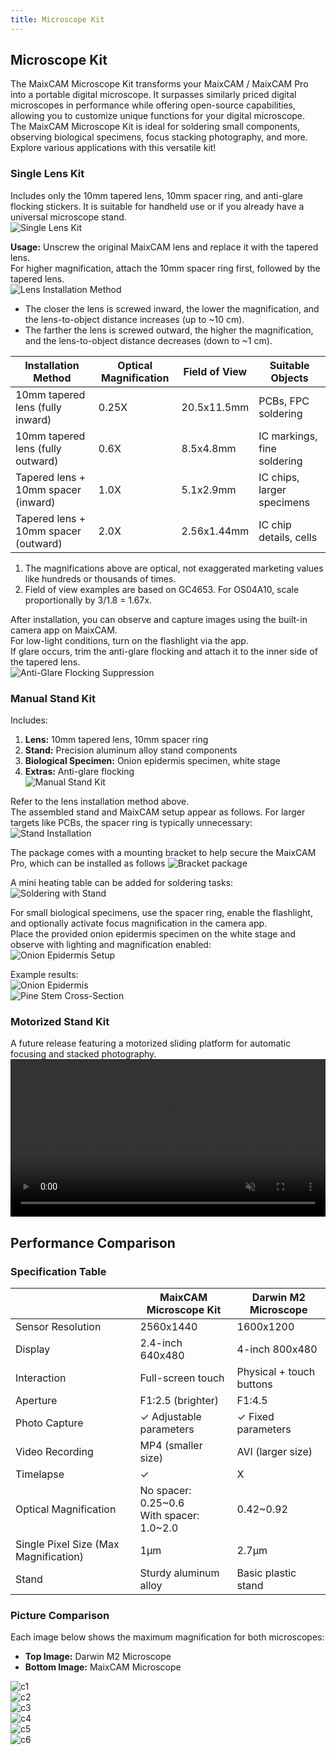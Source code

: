 ```yaml
---
title: Microscope Kit
---
```


## Microscope Kit

The MaixCAM Microscope Kit transforms your MaixCAM / MaixCAM Pro into a portable digital microscope. It surpasses similarly priced digital microscopes in performance while offering open-source capabilities, allowing you to customize unique functions for your digital microscope.  
The MaixCAM Microscope Kit is ideal for soldering small components, observing biological specimens, focus stacking photography, and more. Explore various applications with this versatile kit!

### Single Lens Kit

Includes only the 10mm tapered lens, 10mm spacer ring, and anti-glare flocking stickers. It is suitable for handheld use or if you already have a universal microscope stand.  
![Single Lens Kit](../../assets/maixcam/micro_lens.jpg)

**Usage:** Unscrew the original MaixCAM lens and replace it with the tapered lens.  
For higher magnification, attach the 10mm spacer ring first, followed by the tapered lens.  
![Lens Installation Method](../../assets/maixcam/micro_lens_install.jpg)

- The closer the lens is screwed inward, the lower the magnification, and the lens-to-object distance increases (up to ~10 cm).  
- The farther the lens is screwed outward, the higher the magnification, and the lens-to-object distance decreases (down to ~1 cm).  

| Installation Method               | Optical Magnification | Field of View | Suitable Objects          |
|-----------------------------------|-----------------------|---------------|---------------------------|
| 10mm tapered lens (fully inward)  | 0.25X                 | 20.5x11.5mm   | PCBs, FPC soldering       |
| 10mm tapered lens (fully outward) | 0.6X                  | 8.5x4.8mm     | IC markings, fine soldering|
| Tapered lens + 10mm spacer (inward)| 1.0X                  | 5.1x2.9mm     | IC chips, larger specimens|
| Tapered lens + 10mm spacer (outward)| 2.0X                 | 2.56x1.44mm   | IC chip details, cells    |

1. The magnifications above are optical, not exaggerated marketing values like hundreds or thousands of times.  
2. Field of view examples are based on GC4653. For OS04A10, scale proportionally by 3/1.8 = 1.67x.  

After installation, you can observe and capture images using the built-in camera app on MaixCAM.  
For low-light conditions, turn on the flashlight via the app.  
If glare occurs, trim the anti-glare flocking and attach it to the inner side of the tapered lens.  
![Anti-Glare Flocking Suppression](../../assets/maixcam/xiaoguang.jpg)

### Manual Stand Kit

Includes:  
1. **Lens:** 10mm tapered lens, 10mm spacer ring  
2. **Stand:** Precision aluminum alloy stand components  
3. **Biological Specimen:** Onion epidermis specimen, white stage  
4. **Extras:** Anti-glare flocking  
![Manual Stand Kit](../../assets/maixcam/focusing_stand_suit.jpg)

Refer to the lens installation method above.  
The assembled stand and MaixCAM setup appear as follows. For larger targets like PCBs, the spacer ring is typically unnecessary:  
![Stand Installation](../../assets/maixcam/stand_install.jpg)

The package comes with a mounting bracket to help secure the MaixCAM Pro, which can be installed as follows
![Bracket package](../../assets/maixcam/install_bracket.png)

A mini heating table can be added for soldering tasks:  
![Soldering with Stand](../../assets/maixcam/stand_solder.jpg)

For small biological specimens, use the spacer ring, enable the flashlight, and optionally activate focus magnification in the camera app.  
Place the provided onion epidermis specimen on the white stage and observe with lighting and magnification enabled:  
![Onion Epidermis Setup](../../assets/maixcam/stand_onion.jpg)

Example results:  
![Onion Epidermis](../../assets/maixcam/onion.jpg)  
![Pine Stem Cross-Section](../../assets/maixcam/pine.jpg)

### Motorized Stand Kit

A future release featuring a motorized sliding platform for automatic focusing and stacked photography.  
<video playsinline controls muted preload style="width:100%" src="../../assets/maixcam/micro_focus.mp4"></video> 

## Performance Comparison

### Specification Table

|               | **MaixCAM Microscope Kit** | **Darwin M2 Microscope** |
|---------------|-----------------------------|-------------------------------|
| Sensor Resolution | 2560x1440               | 1600x1200                     |
| Display         | 2.4-inch 640x480         | 4-inch 800x480                |
| Interaction     | Full-screen touch        | Physical + touch buttons      |
| Aperture        | F1:2.5 (brighter)        | F1:4.5                        |
| Photo Capture   | ✓ Adjustable parameters   | ✓ Fixed parameters            |
| Video Recording | MP4 (smaller size)       | AVI (larger size)             |
| Timelapse       | ✓                        | X                             |
| Optical Magnification | No spacer: 0.25~0.6<br>With spacer: 1.0~2.0 | 0.42~0.92 |
| Single Pixel Size (Max Magnification) | 1µm                   | 2.7µm                        |
| Stand           | Sturdy aluminum alloy    | Basic plastic stand           |

### Picture Comparison

Each image below shows the maximum magnification for both microscopes:  
- **Top Image:** Darwin M2 Microscope  
- **Bottom Image:** MaixCAM Microscope  

![c1](../../assets/maixcam/c1.jpg)  
![c2](../../assets/maixcam/c2.jpg)  
![c3](../../assets/maixcam/c3.jpg)  
![c4](../../assets/maixcam/c4.jpg)  
![c5](../../assets/maixcam/c5.jpg)  
![c6](../../assets/maixcam/c6.jpg)  
